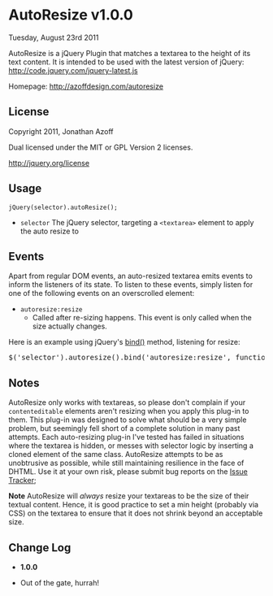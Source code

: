 AutoResize v1.0.0
=================
Tuesday, August 23rd 2011

AutoResize is a jQuery Plugin that matches a textarea to the height of its text content.
It is intended to be used with the latest version of jQuery: <http://code.jquery.com/jquery-latest.js>

Homepage: <http://azoffdesign.com/autoresize>
 
License
-------
Copyright 2011, Jonathan Azoff

Dual licensed under the MIT or GPL Version 2 licenses.

<http://jquery.org/license>

Usage
-----
`jQuery(selector).autoResize();`

+ `selector`
    The jQuery selector, targeting a `<textarea>` element to apply the auto resize to

Events
------
Apart from regular DOM events, an auto-resized textarea emits events to inform the listeners of its state. To listen to these events, simply listen for one of the following events on an overscrolled element:

+ `autoresize:resize`
	* Called after re-sizing happens. This event is only called when the size actually changes.

Here is an example using jQuery's [bind()](http://api.jquery.com/bind/) method, listening for resize:

<pre>$('selector').autoresize().bind('autoresize:resize', function(e, height){ console.log(this, 'is at', height) });</pre>

Notes
-----
AutoResize only works with textareas, so please don't complain if your `contenteditable` elements aren't resizing when you apply this plug-in to them. This plug-in was designed to solve what should be a very simple problem, but seemingly fell short of a complete solution in many past attempts. Each auto-resizing plug-in I've tested has failed in situations where the textarea is hidden, or messes with selector logic by inserting a cloned element of the same class. AutoResize attempts to be as unobtrusive as possible, while still maintaining resilience in the face of DHTML. Use it at your own risk, please submit bug reports on the [Issue Tracker](/issues);

**Note** AutoResize will _always_ resize your textareas to be the size of their textual content. Hence, it is good practice to set a min height (probably via CSS) on the textarea to ensure that it does not shrink beyond an acceptable size.

Change Log
----------
 * __1.0.0__
  - Out of the gate, hurrah!